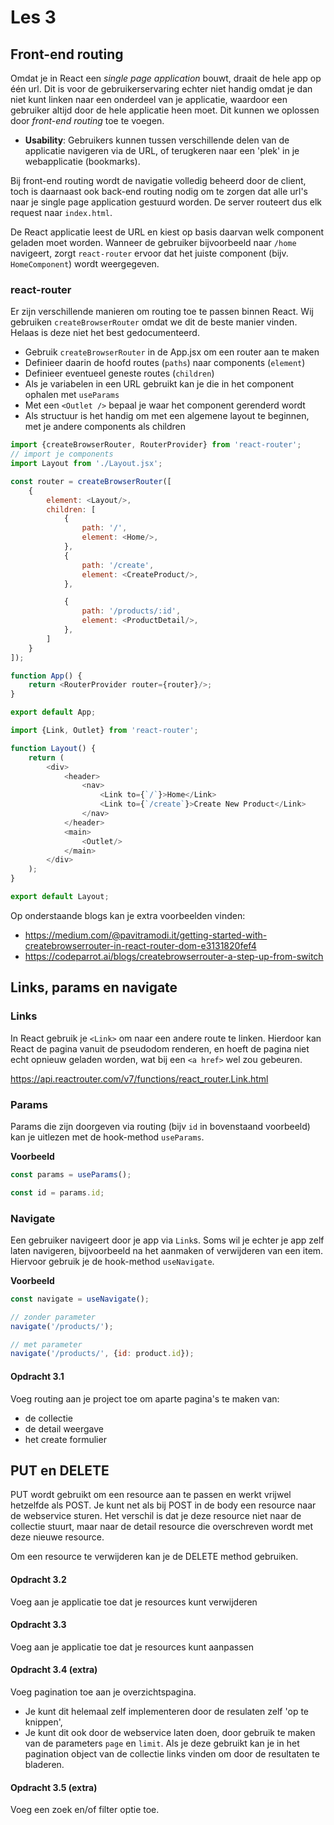 # Les 3

## Front-end routing

Omdat je in React een *single page application* bouwt, draait de hele app op één url. Dit is voor de gebruikerservaring
echter niet handig omdat je dan niet kunt linken naar een onderdeel van je applicatie, waardoor een gebruiker altijd
door de hele applicatie heen moet. Dit kunnen we oplossen door
*front-end routing* toe te voegen.

- **Usability**: Gebruikers kunnen tussen verschillende delen van de applicatie navigeren via de URL, of terugkeren naar
  een 'plek' in je webapplicatie (bookmarks).

Bij front-end routing wordt de navigatie volledig beheerd door de client, toch is daarnaast ook back-end routing nodig
om te zorgen dat alle url's naar je single page application gestuurd worden. De server routeert dus elk request naar
`index.html`.

<!-- // TODO: in les vergelijken met Laravel index.php? -->

De React applicatie leest de URL en kiest op basis daarvan welk component geladen moet worden. Wanneer de gebruiker
bijvoorbeeld naar `/home` navigeert, zorgt `react-router` ervoor dat het juiste component (bijv. `HomeComponent`) wordt
weergegeven.

### react-router

Er zijn verschillende manieren om routing toe te passen binnen React. Wij gebruiken `createBrowserRouter` omdat we dit
de beste
manier vinden. Helaas is deze niet het best gedocumenteerd.

* Gebruik `createBrowserRouter` in de App.jsx om een router aan te maken
* Definieer daarin de hoofd routes (`paths`) naar components (`element`)
* Definieer eventueel geneste routes (`children`)
* Als je variabelen in een URL gebruikt kan je die in het component ophalen met `useParams`
* Met een `<Outlet />` bepaal je waar het component gerenderd wordt
* Als structuur is het handig om met een algemene layout te beginnen, met je andere components als children

```javascript
import {createBrowserRouter, RouterProvider} from 'react-router';
// import je components
import Layout from './Layout.jsx';

const router = createBrowserRouter([
    {
        element: <Layout/>,
        children: [
            {
                path: '/',
                element: <Home/>,
            },
            {
                path: '/create',
                element: <CreateProduct/>,
            },

            {
                path: '/products/:id',
                element: <ProductDetail/>,
            },
        ]
    }
]);

function App() {
    return <RouterProvider router={router}/>;
}

export default App;
```

```javascript
import {Link, Outlet} from 'react-router';

function Layout() {
    return (
        <div>
            <header>
                <nav>
                    <Link to={`/`}>Home</Link>
                    <Link to={`/create`}>Create New Product</Link>
                </nav>
            </header>
            <main>
                <Outlet/>
            </main>
        </div>
    );
}

export default Layout;
```

Op onderstaande blogs kan je extra voorbeelden vinden:

* https://medium.com/@pavitramodi.it/getting-started-with-createbrowserrouter-in-react-router-dom-e3131820fef4
* https://codeparrot.ai/blogs/createbrowserrouter-a-step-up-from-switch

## Links, params en navigate

### Links

In React gebruik je `<Link>` om naar een andere route te linken. Hierdoor kan React de pagina vanuit de pseudodom
renderen, en hoeft de pagina niet echt opnieuw geladen worden, wat bij een `<a href>` wel zou gebeuren.

https://api.reactrouter.com/v7/functions/react_router.Link.html

### Params

Params die zijn doorgeven via routing (bijv `id` in bovenstaand voorbeeld) kan je uitlezen met de hook-method
`useParams`.

**Voorbeeld**

```javascript
const params = useParams();

const id = params.id;
```

### Navigate

Een gebruiker navigeert door je app via `Link`s. Soms wil je echter je app zelf laten navigeren, bijvoorbeeld na het
aanmaken of verwijderen van een item. Hiervoor gebruik je de hook-method `useNavigate`.

**Voorbeeld**

```javascript
const navigate = useNavigate();

// zonder parameter
navigate('/products/');

// met parameter
navigate('/products/', {id: product.id});

```

#### Opdracht 3.1

Voeg routing aan je project toe om aparte pagina's te maken van:

* de collectie
* de detail weergave
* het create formulier

## PUT en DELETE

PUT wordt gebruikt om een resource aan te passen en werkt vrijwel hetzelfde als POST. Je kunt net als bij POST in de
body een resource naar de webservice sturen. Het verschil is dat je deze resource niet naar de collectie stuurt, maar
naar de detail resource die overschreven wordt met deze nieuwe resource.

Om een resource te verwijderen kan je de DELETE method gebruiken.

#### Opdracht 3.2

Voeg aan je applicatie toe dat je resources kunt verwijderen

#### Opdracht 3.3

Voeg aan je applicatie toe dat je resources kunt aanpassen

#### Opdracht 3.4 (extra)

Voeg pagination toe aan je overzichtspagina.

* Je kunt dit helemaal zelf implementeren door de resulaten zelf 'op te knippen',
* Je kunt dit ook door de webservice laten doen, door gebruik te maken van de parameters `page` en `limit`. Als je deze
  gebruikt kan je in het pagination object van de collectie links vinden om door de resultaten te bladeren.

#### Opdracht 3.5 (extra)

Voeg een zoek en/of filter optie toe. 